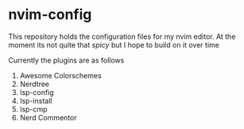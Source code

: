 # nvim-config

This repository holds the configuration files for my nvim editor. At the moment its not quite that *spicy* but I hope to build on it over time

Currently the plugins are as follows

1. Awesome Colorschemes
2. Nerdtree
3. lsp-config
4. lsp-install
5. lsp-cmp
6. Nerd Commentor


 
